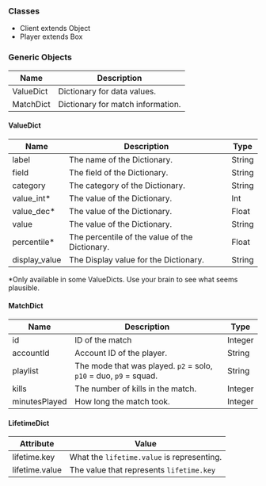 ### Classes
- Client extends Object
- Player extends Box

### Generic Objects
| Name | Description |
|------|-------------|
| ValueDict | Dictionary for data values. |
| MatchDict | Dictionary for match information. |

#### ValueDict
| Name | Description | Type |
|------|-------------|------|
| label | The name of the Dictionary. | String |
| field | The field of the Dictionary. | String |
| category | The category of the Dictionary. | String |
| value_int* | The value of the Dictionary. | Int |
| value_dec* | The value of the Dictionary. | Float |
| value | The value of the Dictionary. | String |
| percentile* | The percentile of the value of the Dictionary. | Float |
| display_value | The Display value for the Dictionary. | String |

\*Only available in some ValueDicts. Use your brain to see what seems plausible.

#### MatchDict
| Name | Description | Type |
|------|-------------|------|
| id | ID of the match | Integer |
| accountId | Account ID of the player. | String |
| playlist | The mode that was played. `p2` = solo, `p10` = duo, `p9` = squad. | String |
| kills | The number of kills in the match. | Integer |
| minutesPlayed | How long the match took. | Integer |

#### LifetimeDict
| Attribute | Value |
|-----------|-------|
| lifetime.key | What the `lifetime.value` is representing. |
| lifetime.value | The value that represents `lifetime.key` |
